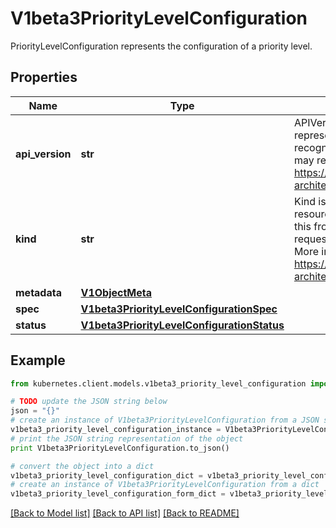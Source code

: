 # V1beta3PriorityLevelConfiguration

PriorityLevelConfiguration represents the configuration of a priority level.

## Properties
Name | Type | Description | Notes
------------ | ------------- | ------------- | -------------
**api_version** | **str** | APIVersion defines the versioned schema of this representation of an object. Servers should convert recognized schemas to the latest internal value, and may reject unrecognized values. More info: https://git.k8s.io/community/contributors/devel/sig-architecture/api-conventions.md#resources | [optional] 
**kind** | **str** | Kind is a string value representing the REST resource this object represents. Servers may infer this from the endpoint the kubernetes.client submits requests to. Cannot be updated. In CamelCase. More info: https://git.k8s.io/community/contributors/devel/sig-architecture/api-conventions.md#types-kinds | [optional] 
**metadata** | [**V1ObjectMeta**](V1ObjectMeta.md) |  | [optional] 
**spec** | [**V1beta3PriorityLevelConfigurationSpec**](V1beta3PriorityLevelConfigurationSpec.md) |  | [optional] 
**status** | [**V1beta3PriorityLevelConfigurationStatus**](V1beta3PriorityLevelConfigurationStatus.md) |  | [optional] 

## Example

```python
from kubernetes.client.models.v1beta3_priority_level_configuration import V1beta3PriorityLevelConfiguration

# TODO update the JSON string below
json = "{}"
# create an instance of V1beta3PriorityLevelConfiguration from a JSON string
v1beta3_priority_level_configuration_instance = V1beta3PriorityLevelConfiguration.from_json(json)
# print the JSON string representation of the object
print V1beta3PriorityLevelConfiguration.to_json()

# convert the object into a dict
v1beta3_priority_level_configuration_dict = v1beta3_priority_level_configuration_instance.to_dict()
# create an instance of V1beta3PriorityLevelConfiguration from a dict
v1beta3_priority_level_configuration_form_dict = v1beta3_priority_level_configuration.from_dict(v1beta3_priority_level_configuration_dict)
```
[[Back to Model list]](../README.md#documentation-for-models) [[Back to API list]](../README.md#documentation-for-api-endpoints) [[Back to README]](../README.md)


